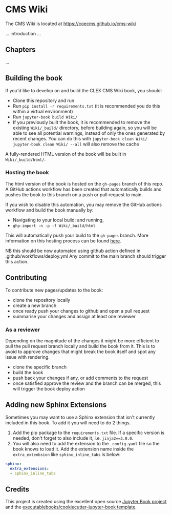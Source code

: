 # CMS Wiki

The CMS Wiki is located at https://coecms.github.io/cms-wiki

... introduction ...

## Chapters
...


## Building the book

If you'd like to develop on and build the CLEX CMS Wiki book, you should:

- Clone this repository and run
- Run `pip install -r requirements.txt` (it is recommended you do this within a virtual environment)
- Run `jupyter-book build Wiki/`
- If you previously built the book, it is recommended to remove the existing `Wiki/_build/` directory, before building again, so you will be able to see all potential warnings, instead of only the ones generated by recent changes.
   You can do this with
   `jupyter-book clean Wiki/`
   `jupyter-book clean Wiki/ --all` will also remove the cache

A fully-rendered HTML version of the book will be built in `Wiki/_build/html/`.

### Hosting the book

The html version of the book is hosted on the `gh-pages` branch of this repo. A GitHub actions workflow has been created that automatically builds and pushes the book to this branch on a push or pull request to main.

If you wish to disable this automation, you may remove the GitHub actions workflow and build the book manually by:

- Navigating to your local build; and running,
- `ghp-import -n -p -f Wiki/_build/html` 

This will automatically push your build to the `gh-pages` branch. More information on this hosting process can be found [here](https://jupyterbook.org/publish/gh-pages.html#manually-host-your-book-with-github-pages).

NB this should be now automated using github action defined in .github/workflows/deploy.yml
Any commit to the main branch should trigger this action.

## Contributing

To contribute new pages/updates to the book:

* clone the repository locally
* create a new branch
* once ready push your changes to github and open a pull request
* summarise your changes and assign at least one reviewer

### As a reviewer

Depending on the magnitude of the changes it might be more efficient to pull the pull request branch locally and build the book from it. This is to avoid to approve changes that might break the book itself and spot any issue with rendering.

* clone the specific branch
* build the book
* push back your changes if any, or add comments to the request 
* once satisfied approve the review and the branch can be merged, this will trigger the book deploy action


## Adding new Sphinx Extensions

Sometimes you may want to use a Sphinx extension that isn't currently included in this book. To add it you will need to do 2 things. 

1. Add the pip package to the `requirements.txt` file. If a specific version is needed, don't forget to also include it, i.e. `jinja2==3.0.0`.
2. You will also need to add the extension to the `_config.yaml` file so the book knows to load it. Add the extension name inside the `extra_extenbsion` like `sphinx_inline_tabs` is below:
```yaml
sphinx:
  extra_extensions:
  - sphinx_inline_tabs
```

## Credits

This project is created using the excellent open source [Jupyter Book project](https://jupyterbook.org/) and the [executablebooks/cookiecutter-jupyter-book template](https://github.com/executablebooks/cookiecutter-jupyter-book).

